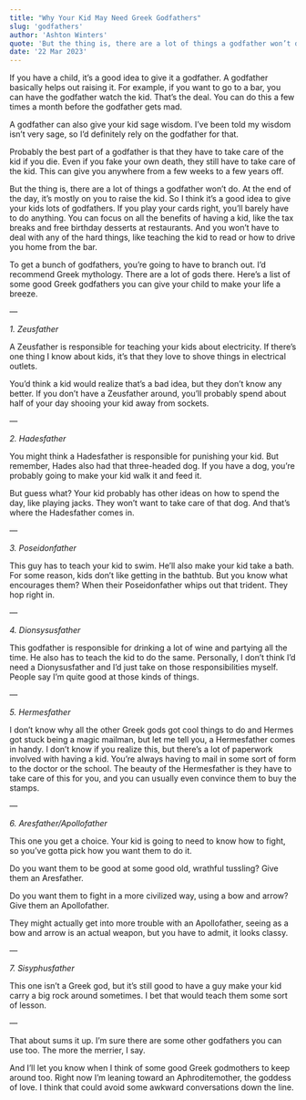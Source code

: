 ```yaml
---
title: "Why Your Kid May Need Greek Godfathers"
slug: 'godfathers'
author: 'Ashton Winters'
quote: 'But the thing is, there are a lot of things a godfather won’t do. At the end of the day, it’s mostly on you to raise the kid. So I think it’s a good idea to give your kids lots of godfathers. If you play your cards right, you’ll barely have to do anything.'
date: '22 Mar 2023'
---
```


If you have a child, it’s a good idea to give it a godfather. A godfather basically helps out raising it. For example, if you want to go to a bar, you can have the godfather watch the kid. That’s the deal. You can do this a few times a month before the godfather gets mad.

A godfather can also give your kid sage wisdom. I’ve been told my wisdom isn’t very sage, so I’d definitely rely on the godfather for that.

Probably the best part of a godfather is that they have to take care of the kid if you die. Even if you fake your own death, they still have to take care of the kid. This can give you anywhere from a few weeks to a few years off.

But the thing is, there are a lot of things a godfather won’t do. At the end of the day, it’s mostly on you to raise the kid. So I think it’s a good idea to give your kids lots of godfathers. If you play your cards right, you’ll barely have to do anything. You can focus on all the benefits of having a kid, like the tax breaks and free birthday desserts at restaurants. And you won’t have to deal with any of the hard things, like teaching the kid to read or how to drive you home from the bar.

To get a bunch of godfathers, you’re going to have to branch out. I’d recommend Greek mythology. There are a lot of gods there.  Here’s a list of some good Greek godfathers you can give your child to make your life a breeze.

—

*1. Zeusfather*

A Zeusfather is responsible for teaching your kids about electricity. If there’s one thing I know about kids, it’s that they love to shove things in electrical outlets.

You’d think a kid would realize that’s a bad idea, but they don’t know any better. If you don’t have a Zeusfather around, you’ll probably spend about half of your day shooing your kid away from sockets.

—

*2. Hadesfather*

You might think a Hadesfather is responsible for punishing your kid. But remember, Hades also had that three-headed dog. If you have a dog, you’re probably going to make your kid walk it and feed it.

But guess what? Your kid probably has other ideas on how to spend the day, like playing jacks. They won’t want to take care of that dog. And that’s where the Hadesfather comes in.

—

*3. Poseidonfather*

This guy has to teach your kid to swim. He’ll also make your kid take a bath. For some reason, kids don’t like getting in the bathtub. But you know what encourages them? When their Poseidonfather whips out that trident. They hop right in.

—

*4. Dionsysusfather*

This godfather is responsible for drinking a lot of wine and partying all the time. He also has to teach the kid to do the same. Personally, I don’t think I’d need a Dionysusfather and I’d just take on those responsibilities myself. People say I’m quite good at those kinds of things.

—

*5. Hermesfather*

I don’t know why all the other Greek gods got cool things to do and Hermes got stuck being a magic mailman, but let me tell you, a Hermesfather comes in handy. I don’t know if you realize this, but there’s a lot of paperwork involved with having a kid. You’re always having to mail in some sort of form to the doctor or the school. The beauty of the Hermesfather is they have to take care of this for you, and you can usually even convince them to buy the stamps.


—

*6. Aresfather/Apollofather*

This one you get a choice. Your kid is going to need to know how to fight, so you’ve gotta pick how you want them to do it.

Do you want them to be good at some good old, wrathful tussling? Give them an Aresfather.

Do you want them to fight in a more civilized way, using a bow and arrow? Give them an Apollofather.

They might actually get into more trouble with an Apollofather, seeing as a bow and arrow is an actual weapon, but you have to admit, it looks classy.

—

*7. Sisyphusfather*

This one isn’t a Greek god, but it’s still good to have a guy make your kid carry a big rock around sometimes. I bet that would teach them some sort of lesson.

—

That about sums it up. I’m sure there are some other godfathers you can use too. The more the merrier, I say.

And I’ll let you know when I think of some good Greek godmothers to keep around too. Right now I’m leaning toward an Aphroditemother, the goddess of love. I think that could avoid some awkward conversations down the line.